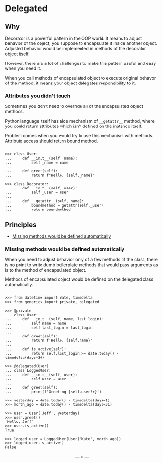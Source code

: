 # Delegated

## Why

Decorator is a powerful pattern in the OOP world. It means to adjust behavior of
the object, you suppose to encapsulate it inside another object. Adjusted
behavior would be implemented in methods of the decorator object itself.

However, there are a lot of challenges to make this pattern useful and easy when
you need it.

When you call methods of encapsulated object to execute original behavor of the
method, it means your object delegates responsibility to it.

### Attributes you didn't touch

Sometimes you don't need to override all of the encapsulated object methods.

Python language itself has nice mechanism of `__getattr__` method, where you
could return attributes which isn't defined on the instance itself.

Problem comes when you would try to use this mechanism with methods. Attribute
access should return bound method.

```pycon

>>> class User:
...     def __init__(self, name):
...         self._name = name
...
...     def greet(self):
...         return f"Hello, {self._name}"

>>> class Decorator:
...     def __init__(self, user):
...         self._user = user
...
...     def __getattr__(self, name):
...         boundmethod = getattr(self._user)
...         return boundmethod

```

## Principles

- [Missing methods would be defined automatically](#missing-methods-would-be-defined-automatically)

### Missing methods would be defined automatically

When you need to adjust behavior only of a few methods of the class, there is no
point to write dumb boilerplate methods that would pass arguments as is to the
method of encapsulated object.

Methods of encapsulated object would be defined on the delegated class
automatically.

```pycon

>>> from datetime import date, timedelta
>>> from generics import private, delegated

>>> @private
... class User:
...     def __init__(self, name, last_login):
...         self.name = name
...         self.last_login = last_login
...
...     def greet(self):
...         return f'Hello, {self.name}'
...
...     def is_active(self):
...         return self.last_login >= date.today() - timedelta(days=30)

>>> @delegated(User)
... class LoggedUser:
...     def __init__(self, user):
...         self.user = user
...
...     def greet(self):
...         print(f'Greeting {self.user!r}')

>>> yesterday = date.today() - timedelta(days=1)
>>> month_ago = date.today() - timedelta(days=31)

>>> user = User('Jeff', yesterday)
>>> user.greet()
'Hello, Jeff'
>>> user.is_active()
True

>>> logged_user = LoggedUser(User('Kate', month_ago))
>>> logged_user.is_active()
False

```

<p align="center">&mdash; ⭐ &mdash;</p>
